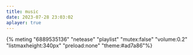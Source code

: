 ```yaml
---
title: music
date: 2023-07-28 23:03:02
aplayer: true
---
```


{% meting "6889535136" "netease" "playlist"  "mutex:false" "volume:0.2" "listmaxheight:340px" "preload:none" "theme:#ad7a86"%}
